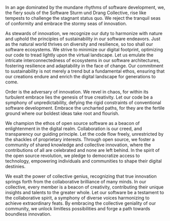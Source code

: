 In an age dominated by the mundane rhythms of software development, we, the fiery souls of the Software Sturm und Drang Collective, 
rise like tempests to challenge the stagnant status quo. We reject the tranquil seas of conformity and embrace the stormy seas of innovation.

As stewards of innovation, we recognize our duty to harmonize with nature and uphold the principles of sustainability in our software endeavors. 
Just as the natural world thrives on diversity and resilience, so too shall our software ecosystems. 
We strive to minimize our digital footprint, optimizing our code to tread lightly upon the virtual landscape. 
Let us emulate the intricate interconnectedness of ecosystems in our software architectures, fostering resilience and adaptability in the face of change. 
Our commitment to sustainability is not merely a trend but a fundamental ethos, ensuring that our creations endure and enrich the digital landscape for generations to come.

Order is the adversary of innovation. We revel in chaos, for within its turbulent embrace lies the genesis of true creativity. 
Let our code be a symphony of unpredictability, defying the rigid constraints of conventional software development. 
Embrace the uncharted paths, for they are the fertile ground where our boldest ideas take root and flourish.

We champion the ethos of open source software as a beacon of enlightenment in the digital realm. 
Collaboration is our creed, and transparency our guiding principle. Let the code flow freely, unrestricted by the shackles of proprietary interests.
Through open source, we foster a community of shared knowledge and collective innovation, where the contributions of all are celebrated and none are left behind.
In the spirit of the open source revolution, we pledge to democratize access to technology, empowering individuals and communities to shape their digital destinies.

We exalt the power of collective genius, recognizing that true innovation springs forth from the collaborative brilliance of many minds.
In our collective, every member is a beacon of creativity, contributing their unique insights and talents to the greater whole.
Let our software be a testament to the collaborative spirit, a symphony of diverse voices harmonizing to achieve extraordinary feats.
By embracing the collective geniality of our community, we unlock limitless possibilities and forge a path towards boundless innovation.

